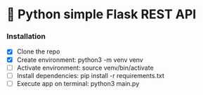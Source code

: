 # 🐍 Python simple Flask REST API
### Installation
- [x] Clone the repo
- [x] Create environment: python3 -m venv venv
- [ ] Activate environment: source venv/bin/activate
- [ ] Install dependencies: pip install -r requirements.txt
- [ ] Execute app on terminal: python3 main.py